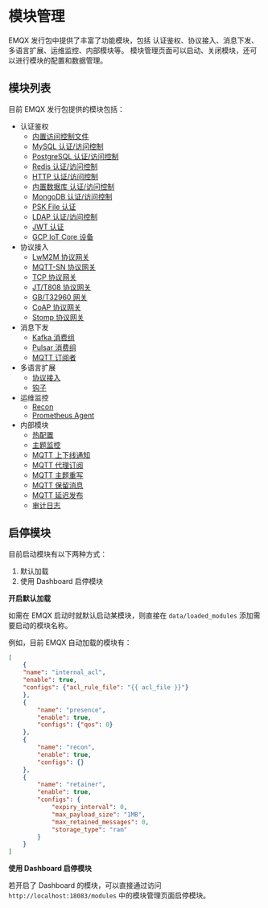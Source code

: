 # 模块管理

EMQX 发行包中提供了丰富了功能模块，包括 认证鉴权、协议接入、消息下发、多语言扩展、运维监控、内部模块等。
模块管理页面可以启动、关闭模块，还可以进行模块的配置和数据管理。

## 模块列表

目前 EMQX 发行包提供的模块包括：

- 认证鉴权
  - [内置访问控制文件](./internal_acl.md)
  - [MySQL 认证/访问控制](./mysql_authentication.md)
  - [PostgreSQL 认证/访问控制](./pgsql_authentication.md)
  - [Redis 认证/访问控制](./redis_authentication.md)
  - [HTTP 认证/访问控制](./http_authentication.md)
  - [内置数据库 认证/访问控制](./mnesia_authentication.md)
  - [MongoDB 认证/访问控制](./mongo_authentication.md)
  - [PSK File 认证](./psk_authentication.md)
  - [LDAP 认证/访问控制](./ldap_authentication.md)
  - [JWT 认证](./jwt_authentication.md)
  - [GCP IoT Core 设备](./GCP_device.md)
- 协议接入
  - [LwM2M 协议网关](./lwm2m_protocol.md)
  - [MQTT-SN 协议网关](./mqtt_sn_protocol.md)
  - [TCP 协议网关](./tcp_protocol.md)
  - [JT/T808 协议网关](./jt808_protocol.md)
  - [GB/T32960 网关](./gbt32960_protocol.md)
  - [CoAP 协议网关](./coap_protocol.md)
  - [Stomp 协议网关](./stomp_protocol.md)
- 消息下发
  - [Kafka 消费组](./kafka_consumer.md)
  - [Pulsar 消费组](./pulsar_consumer.md)
  - [MQTT 订阅者](./mqtt_subscriber.md)
- 多语言扩展
  - [协议接入](./exproto.md)
  - [钩子](./exhook.md)
- 运维监控
  - [Recon](./recon.md)
  - [Prometheus Agent](./prometheus.md)
- 内部模块
  - [热配置](./hot_confs.md)
  - [主题监控](./topic_metrics.md)
  - [MQTT 上下线通知](./presence.md)
  - [MQTT 代理订阅](./subscription.md)
  - [MQTT 主题重写](./topic_rewrite.md)
  - [MQTT 保留消息](./retainer.md)
  - [MQTT 延迟发布](./delayed_publish.md)
  - [审计日志](./audit-log.md)
  


## 启停模块

目前启动模块有以下两种方式：

1.  默认加载
2.  使用 Dashboard 启停模块


**开启默认加载**

如需在 EMQX 启动时就默认启动某模块，则直接在 `data/loaded_modules` 添加需要启动的模块名称。

例如，目前 EMQX 自动加载的模块有：

```json
[
    {
    "name": "internal_acl",
    "enable": true,
    "configs": {"acl_rule_file": "{{ acl_file }}"}
    },
    {
        "name": "presence",
        "enable": true,
        "configs": {"qos": 0}
    },
    {
        "name": "recon",
        "enable": true,
        "configs": {}
    },
    {
        "name": "retainer",
        "enable": true,
        "configs": {
            "expiry_interval": 0,
            "max_payload_size": "1MB",
            "max_retained_messages": 0,
            "storage_type": "ram"
        }
    }
]
```

**使用 Dashboard 启停模块**

若开启了 Dashboard 的模块，可以直接通过访问 `http://localhost:18083/modules` 中的模块管理页面启停模块。

